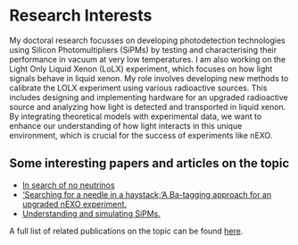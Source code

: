 # Research Interests

My doctoral research focusses on developing photodetection technologies using Silicon Photomultipliers (SiPMs) by testing and characterising their performance in vacuum at very low temperatures. I am also working on the Light Only Liquid Xenon (LoLX) experiment, which focuses on how light signals behave in liquid xenon. My role involves developing new methods to calibrate
the LOLX experiment using various radioactive sources. This includes designing and implementing hardware for
an upgraded radioactive source and analyzing how light is detected and transported in liquid xenon. By
integrating theoretical models with experimental data, we want to enhance our understanding of how light
interacts in this unique environment, which is crucial for the success of experiments like nEXO.


## Some interesting papers and articles on the topic
 - [In search of no neutrinos](./highlights/Gratta/index.md)
 - [‘Searching for a needle in a haystack;’A Ba-tagging approach for an upgraded nEXO experiment.](./highlights/Batagging/index.md)
 - [Understanding and simulating SiPMs.](./highlights/Sipm/index.md)

A full list of related publications on the topic can be found [here](./all_publications.md).